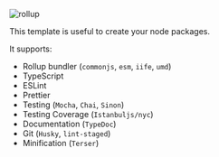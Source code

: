 
![rollup](https://user-images.githubusercontent.com/8418700/141651449-7a9fe540-d1a7-4828-bbf2-c97bc64af56d.jpg)

This template is useful to create your node packages.

It supports:

* Rollup bundler (`commonjs`, `esm`, `iife`, `umd`)
* TypeScript
* ESLint
* Prettier
* Testing (`Mocha`, `Chai`, `Sinon`)
* Testing Coverage (`Istanbuljs/nyc`)
* Documentation (`TypeDoc`)
* Git (`Husky`, `lint-staged`)
* Minification (`Terser`)